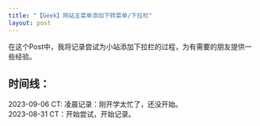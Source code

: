```yaml
---
title: "【Geek】网站主菜单添加下转菜单/下拉栏"
layout: post
---
```


在这个Post中，我将记录尝试为小站添加下拉栏的过程，为有需要的朋友提供一些经验。

<!--more-->

## 时间线：

2023-09-06 CT: 凌晨记录：刚开学太忙了，还没开始。  
2023-08-31 CT：开始尝试，开始记录。